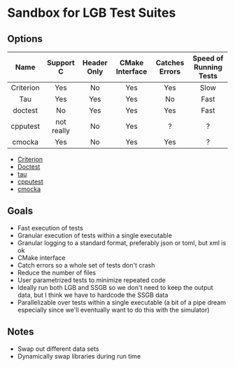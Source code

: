 # Sandbox for LGB Test Suites

## Options
|   Name    | Support C  | Header Only | CMake Interface | Catches Errors | Speed of Running Tests |
| :-------: | :--------: | :---------: | :-------------: | :------------: | :--------------------: |
| Criterion |    Yes     |     No      |       Yes       |      Yes       |          Slow          |
|    Tau    |    Yes     |     Yes     |       Yes       |       No       |          Fast          |
|  doctest  |     No     |     Yes     |       Yes       |      Yes       |          Fast          |
| cpputest  | not really |     No      |       Yes       |       ?        |           ?            |
|  cmocka   |    Yes     |     No      |       Yes       |      Yes       |           ?            |

- [Criterion](https://github.com/Snaipe/Criterion)
- [Doctest](https://github.com/doctest/doctest)
- [tau](https://github.com/jasmcaus/tau)
- [cpputest](https://github.com/cpputest/cpputest)
- [cmocka](https://cmocka.org/)

## Goals

- Fast execution of tests
- Granular execution of tests within a single executable
- Granular logging to a standard format, preferably json or toml, but xml is ok
- CMake interface
- Catch errors so a whole set of tests don't crash
- Reduce the number of files
- User parametrized tests to minimize repeated code
- Ideally run both LGB and SSGB so we don't need to keep the output data, but I think we have to hardcode the SSGB data
- Parallelizable over tests within a single executable (a bit of a pipe dream especially since we'll eventually want to do this with the simulator)

## Notes
- Swap out different data sets
- Dynamically swap libraries during run time